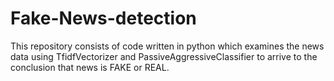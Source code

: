 # Fake-News-detection
This repository consists of code written in python which examines the news data using TfidfVectorizer and PassiveAggressiveClassifier to arrive to the conclusion that news is FAKE or REAL.
